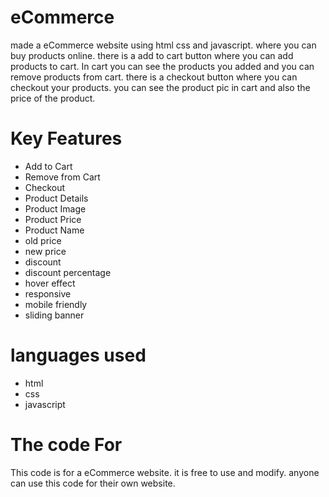 # eCommerce
made a eCommerce website using html css and javascript. where you can buy products online. there is a add to cart button where you can add products to cart. In cart you can see the products you added and you can remove products from cart. there is a checkout button where you can checkout your products. you can see the product pic in cart and also the price of the product.

# Key Features
* Add to Cart
* Remove from Cart
* Checkout
* Product Details
* Product Image
* Product Price
* Product Name
* old price
* new price
* discount
* discount percentage
* hover effect
* responsive
* mobile friendly
* sliding banner

# languages used
* html
* css
* javascript

# The code For
This code is for a eCommerce website. it is free to use and modify. anyone can use this code for their own website.